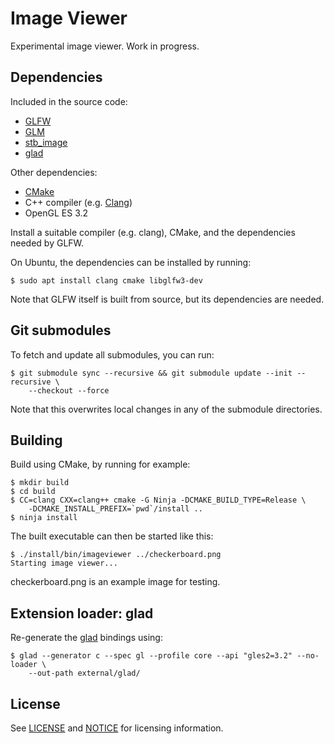 # Image Viewer

Experimental image viewer. Work in progress.

## Dependencies

Included in the source code:

* [GLFW](https://www.glfw.org/)
* [GLM](https://glm.g-truc.net/)
* [stb_image](https://github.com/nothings/stb)
* [glad](https://github.com/Dav1dde/glad)

Other dependencies:

* [CMake](https://cmake.org/)
* C++ compiler (e.g. [Clang](https://clang.llvm.org/))
* OpenGL ES 3.2

Install a suitable compiler (e.g. clang), CMake, and the dependencies needed by
GLFW.

On Ubuntu, the dependencies can be installed by running:

```console
$ sudo apt install clang cmake libglfw3-dev
```

Note that GLFW itself is built from source, but its dependencies are needed.

## Git submodules

To fetch and update all submodules, you can run:

```console
$ git submodule sync --recursive && git submodule update --init --recursive \
    --checkout --force
```

Note that this overwrites local changes in any of the submodule directories.

## Building

Build using CMake, by running for example:

```console
$ mkdir build
$ cd build
$ CC=clang CXX=clang++ cmake -G Ninja -DCMAKE_BUILD_TYPE=Release \
    -DCMAKE_INSTALL_PREFIX=`pwd`/install ..
$ ninja install
```

The built executable can then be started like this:

```console
$ ./install/bin/imageviewer ../checkerboard.png
Starting image viewer...
```

checkerboard.png is an example image for testing.

## Extension loader: glad

Re-generate the [glad](https://github.com/Dav1dde/glad) bindings using:

```console
$ glad --generator c --spec gl --profile core --api "gles2=3.2" --no-loader \
    --out-path external/glad/
```

## License

See [LICENSE](LICENSE) and [NOTICE](NOTICE) for licensing information.
